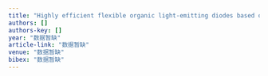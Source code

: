 ```yaml
---
title: "Highly efficient flexible organic light-emitting diodes based on a high-temperature durable mica substrate"
authors: []
authors-key: []
year: "数据暂缺"
article-link: "数据暂缺"
venue: "数据暂缺"
bibex: "数据暂缺"
---
```

